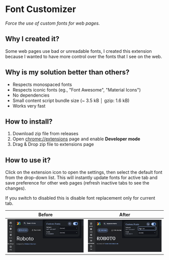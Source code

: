 # Font Customizer

_Force the use of custom fonts for web pages._

## Why I created it?

Some web pages use bad or unreadable fonts, I created this extension because I wanted to have more control over the fonts that I see on the web.

## Why is my solution better than others?

- Respects monospaced fonts
- Respects iconic fonts (eg., "Font Awesome", "Material Icons")
- No dependencies
- Small content script bundle size (~ 3.5 kB │ gzip: 1.6 kB)
- Works very fast

## How to install?

1. Download zip file from releases
2. Open [chrome://extensions](chrome://extensions) page and enable **Developer mode**
3. Drag & Drop zip file to extensions page

## How to use it?

Click on the extension icon to open the settings, then select the default font from the drop-down list. This will instantly update fonts for active tab and save preference for other web pages (refresh inactive tabs to see the changes).

If you switch to disabled this is disable font replacement only for current tab.

| Before                                   | After                                   |
| ---------------------------------------- | --------------------------------------- |
| ![alt text](docs/screenshots/font-before.png) | ![alt text](docs/screenshots/font-after.png) |
